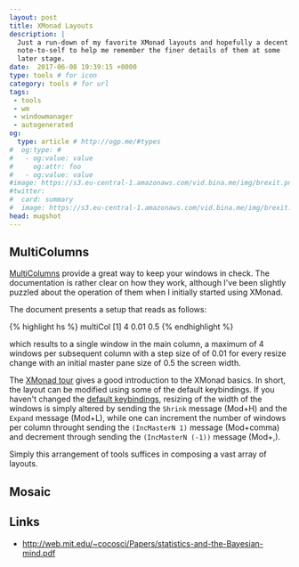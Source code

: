 ```yaml
---
layout: post
title: XMonad Layouts
description: |
  Just a run-down of my favorite XMonad layouts and hopefully a decent
  note-to-self to help me remember the finer details of them at some
  later stage.
date:  2017-06-08 19:39:15 +0000
type: tools # for icon
category: tools # for url
tags:
 - tools
 - wm
 - windowmanager
 - autogenerated
og:
  type: article # http://ogp.me/#types
#  og:type: # 
#   - og:value: value
#     og:attr: foo
#   - og:value: value
#image: https://s3.eu-central-1.amazonaws.com/vid.bina.me/img/brexit.png
#twitter:
#  card: summary
#  image: https://s3.eu-central-1.amazonaws.com/vid.bina.me/img/brexit.png
head: mugshot
---
```


## MultiColumns

[MultiColumns](https://hackage.haskell.org/package/xmonad-contrib-0.13/docs/XMonad-Layout-MultiColumns.html)
provide a great way to keep your windows in check. The documentation is rather
clear on how they work, although I've been slightly puzzled about the operation
of them when I initially started using XMonad.

The document presents a setup that reads as follows:

{% highlight hs %}
multiCol [1] 4 0.01 0.5
{% endhighlight %}

which results to a single window in the main column, a maximum of 4 windows per
subsequent column with a step size of of 0.01 for every resize change with an
initial master pane size of 0.5 the screen width.

The [XMonad tour](http://xmonad.org/tour.html) gives a good introduction to the
XMonad basics. In short, the layout can be modified using some of the default
keybindings. If you haven't changed the [default keybindings](https://github.com/xmonad/xmonad/blob/3897cab7c9b708446a4a6f6bb2918a3c07c31f08/src/XMonad/Config.hs#L185), resizing of
the width of the windows is simply altered by sending the `Shrink` message
(Mod+H) and the `Expand` message (Mod+L), while one can increment the number of
windows per column throught sending the `(IncMasterN 1)` message (Mod+comma)
and decrement through sending the `(IncMasterN (-1))` message (Mod+,).

Simply this arrangement of tools suffices in composing a vast array of layouts.

## Mosaic


## Links

- http://web.mit.edu/~cocosci/Papers/statistics-and-the-Bayesian-mind.pdf
